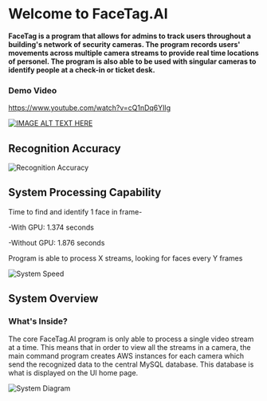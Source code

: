 # Welcome to FaceTag.AI

**FaceTag is a program that allows for admins to track users throughout a building's network of security cameras. The program records users' movements across multiple camera streams to provide real time locations of personel. The program is also able to be used with singular cameras to identify people at a check-in or ticket desk.**

### Demo Video

https://www.youtube.com/watch?v=cQ1nDq6YIlg

[![IMAGE ALT TEXT HERE](https://img.youtube.com/vi/cQ1nDq6YIlg/0.jpg)](https://www.youtube.com/watch?v=cQ1nDq6YIlg)

## Recognition Accuracy

![Recognition Accuracy](http://i.imgur.com/ccrLZpF.png "Recognition Accuracy")

## System Processing Capability

Time to find and identify 1 face in frame-

-With GPU: 1.374 seconds

-Without GPU: 1.876 seconds

Program is able to process X streams, looking for faces every Y frames

![System Speed](http://i.imgur.com/mGNXlLk.jpgg "System Speed")

## System Overview
### What's Inside?

The core FaceTag.AI program is only able to process a single video stream at a time. This means that in order to view all the streams in a camera, the main command program creates AWS instances for each camera which send the recognized data to the central MySQL database. This database is what is displayed on the UI home page.

![System Diagram](http://i.imgur.com/lRiL8RD.jpg "System Diagram")
